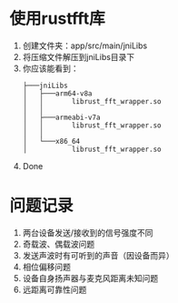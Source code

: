 # 使用rustfft库
1. 创建文件夹：app/src/main/jniLibs
2. 将压缩文件解压到jniLibs目录下
3. 你应该能看到：
    ```shell
    ├───jniLibs
    │   ├───arm64-v8a
    │   │       librust_fft_wrapper.so
    │   │
    │   ├───armeabi-v7a
    │   │       librust_fft_wrapper.so
    │   │
    │   └───x86_64
    │           librust_fft_wrapper.so
    ```
4. Done


# 问题记录
1. 两台设备发送/接收到的信号强度不同
2. 奇载波、偶载波问题
3. 发送声波时有可听到的声音（因设备而异）
4. 相位偏移问题
5. 设备自身扬声器与麦克风距离未知问题
6. 远距离可靠性问题
